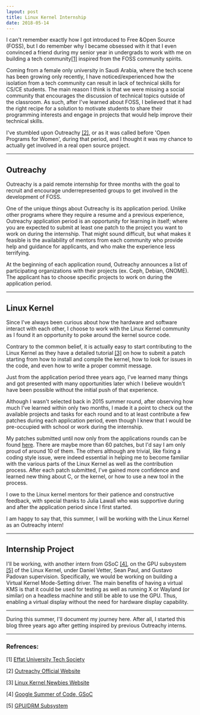 ```yaml
---
layout: post
title: Linux Kernel Internship
date: 2018-05-14
---
```


I can't remember exactly how I got introduced to Free &Open Source (FOSS),
but I do remember why I became obsessed with it that I even convinced a friend during my senior year in undergrads to work with me on building a 
tech community[[1]](https://github.com/EUTS)
inspired from the FOSS community spirits.

Coming from a female only university in Saudi Arabia,
where the tech scene has been growing only recently,
I have noticed/experienced how the isolation from a tech community can result in lack of technical skills for CS/CE students.
The main reason I think is that we were missing a social community that encourages the discussion of technical topics outside of the classroom.
As such, after I've learned about FOSS, 
I believed that it had the right recipe for a solution to motivate students to share their programming interests and engage in projects that would help improve their technical skills.

I've stumbled upon Outreachy [[2]](https://www.outreachy.org/),
or as it was called before 'Open Programs for Women', during that period, 
and I thought it was my chance to actually get involved in a real open source project.

--- 

## Outreachy
 
Outreachy is a paid remote internship for three months
with the goal to recruit and encourage underrepresented groups to get involved in the development of FOSS.

One of the unique things about Outreachy is its application period. 
Unlike other programs where they require a resume and a previous experience,
Outreachy application period is an opportunity for learning in itself; where you are expected to submit at least one patch to the project you want to work on during the internship.
That might sound difficult, but what makes it feasible is 
the availability of mentors from each community who provide help and guidance for applicants, and who make the experience less terrifying.

At the beginning of each application round, Outreachy announces a list of participating organizations with their projects
(ex. Ceph, Debian, GNOME).
The applicant has to choose specific projects to work on during the application period.

--- 

## Linux Kernel

Since I've always been curious about how the hardware and software interact with each other,
I choose to work with the Linux Kernel community as I found it an opportunity to poke around the kernel source code.


Contrary to the common belief, 
it is actually easy to start contributing to the Linux Kernel as they have a detailed 
tutorial [[3]](https://kernelnewbies.org/Outreachyfirstpatch)
on how to submit a patch starting from 
how to install and compile the kernel, how to look for issues in the code, and even how to write a proper commit message.

Just from the application period three years ago, 
I've learned many things and got presented with many opportunities later 
which I believe wouldn't have been possible without the initial push of that experience.

Although I wasn't selected back in 2015 summer round,
after observing how much I've learned within only two months,
I made it a point to check out the available projects and tasks for each round
and to at least contribute a few patches during each application period,
even though I knew that I would be pre-occupied with school or work during the internship.

My patches submitted until now only from the applications rounds can be found [here](https://git.kernel.org/pub/scm/linux/kernel/git/next/linux-next.git/log/?showmsg=1&qt=author&q=haneen).
There are maybe more than 60 patches, but I'd say I am only proud of around 10 of them. 
The others although are trivial, like fixing a coding style issue,
were indeed essential in helping me to become familiar with the various parts of the Linux Kernel as well as the contribution process.
After each patch submitted, I've gained more confidence and learned new thing about C, or the kernel, or how to use a new tool in the process.

I owe to the Linux kernel mentors for their patience and constructive feedback,
with special thanks to Julia Lawall who was supportive during and after the application period since I first started.

I am happy to say that, this summer, I will be working with the Linux Kernel as an Outreachy intern!

---

## Internship Project

I'll be working, with another intern from
GSoC [[4]](https://summerofcode.withgoogle.com/),
on the GPU subsystem [[5]](https://01.org/linuxgraphics/gfx-docs/drm/gpu/introduction.html) of the Linux Kernel,
under Daniel Vetter, Sean Paul, and Gustavo Padovan supervision.
Specifically, we would be working on building a Virtual Kernel Mode-Setting driver.
The main benefits of having a virtual KMS is that 
it could be used for testing
as well as
running X or Wayland (or similar) on a headless machine and still be able to use the GPU.
Thus, enabling a virtual display without the need for hardware display capability.

---

During this summer, I'll document my journey here. 
After all, I started this blog three years ago after getting inspired by previous Outreachy interns.

---

### Refrences:
[1] [Effat University Tech Society](https://github.com/EUTS)

[2] [Outreachy Official Website](https://www.outreachy.org/)

[3] [Linux Kernel Newbies Website](https://kernelnewbies.org/Outreachyfirstpatch)

[4] [Google Summer of Code, GSoC](https://summerofcode.withgoogle.com/)

[5] [GPU/DRM Subsystem](https://01.org/linuxgraphics/gfx-docs/drm/gpu/introduction.html)
